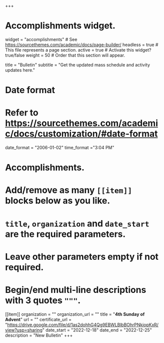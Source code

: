 +++
# Accomplishments widget.
widget = "accomplishments"  # See https://sourcethemes.com/academic/docs/page-builder/
headless = true  # This file represents a page section.
active = true  # Activate this widget? true/false
weight = 50  # Order that this section will appear.

title = "Bulletin"
subtitle = "Get the updated mass schedule and activity updates here."

# Date format
#   Refer to https://sourcethemes.com/academic/docs/customization/#date-format
date_format = "2006-01-02"
time_format ="3:04 PM"

# Accomplishments.
#   Add/remove as many `[[item]]` blocks below as you like.
#   `title`, `organization` and `date_start` are the required parameters.
#   Leave other parameters empty if not required.
#   Begin/end multi-line descriptions with 3 quotes `"""`.


[[item]]
  organization = ""
  organization_url = ""
  title = "**4th Sunday of Advent**"
  url = ""
  certificate_url = "https://drive.google.com/file/d/1as2dohhG4Qg9EBWLBlbBOhrPNkiopKxR/view?usp=sharing"
  date_start = "2022-12-18"
  date_end = "2022-12-25"
  description = "New Bulletin"
+++
